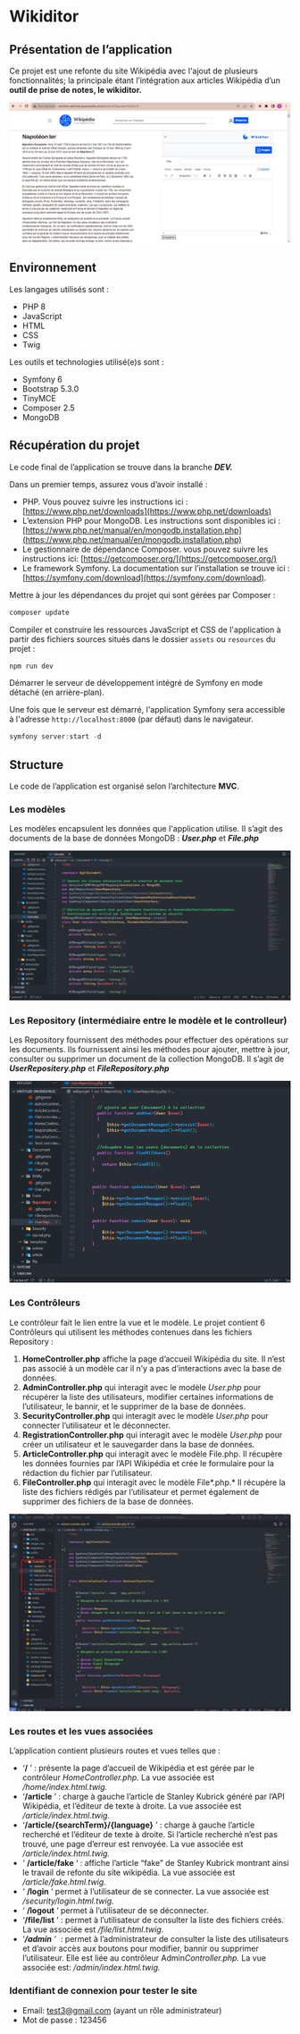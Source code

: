 # Wikiditor

## Présentation de l’application

Ce projet est une refonte du site Wikipédia avec l'ajout de plusieurs fonctionnalités; la principale étant l’intégration aux articles Wikipédia d’un **outil de prise de notes, le wikiditor.**

![présentation du wikiditor](public/assets/img/wikiditor.jpg)

## Environnement

Les langages utilisés sont :

- PHP 8
- JavaScript
- HTML
- CSS
- Twig

Les outils et technologies utilisé(e)s sont : 

- Symfony 6
- Bootstrap 5.3.0
- TinyMCE
- Composer 2.5
- MongoDB

## Récupération du projet

Le code final de l’application se trouve dans la branche ***DEV.***

Dans un premier temps, assurez vous d’avoir installé :

- PHP. Vous pouvez suivre les instructions ici : [https://www.php.net/downloads](https://www.php.net/downloads)
- L’extension PHP pour MongoDB. Les instructions sont disponibles ici : [https://www.php.net/manual/en/mongodb.installation.php](https://www.php.net/manual/en/mongodb.installation.php)
- Le gestionnaire de dépendance Composer.  vous pouvez suivre les instructions ici: [https://getcomposer.org/](https://getcomposer.org/)
- Le framework Symfony. La documentation sur l’installation se trouve ici : [https://symfony.com/download](https://symfony.com/download).

Mettre à jour les dépendances du projet qui sont gérées par Composer :

```jsx
composer update
```

Compiler et construire les ressources JavaScript et CSS de l'application à partir des fichiers sources situés dans le dossier `assets` ou `resources` du projet :

```jsx
npm run dev
```

Démarrer le serveur de développement intégré de Symfony en mode détaché (en arrière-plan).

Une fois que le serveur est démarré, l'application Symfony sera accessible à l'adresse `http://localhost:8000` (par défaut) dans le navigateur.

```jsx
symfony server:start -d
```

## Structure

Le code de l’application est organisé selon l’architecture **MVC**.

### Les modèles

Les modèles encapsulent les données que l'application utilise. Il s’agit des documents de la base de données MongoDB : ***User.php*** et ***File.php***

![Modèle User.php](public/assets/img/Modele_User.png)

### Les Repository (intermédiaire entre le modèle et le controlleur)

Les Repository fournissent des méthodes pour effectuer des opérations sur les documents. Ils fournissent ainsi les méthodes pour ajouter, mettre à jour, consulter ou supprimer un document de la collection MongoDB. Il s’agit de ***UserRepositery.php*** et ***FileRepository.php***

![Repository UserRepository.php](public/assets/img/Repo_UserRepository.png)

### Les Contrôleurs

Le contrôleur fait le lien entre la vue et le modèle. Le projet contient 6 Contrôleurs qui utilisent les méthodes contenues dans les fichiers Repository : 

1. **HomeController.php** affiche la page d’accueil Wikipédia du site. Il n’est pas associé à un modèle car il n’y a pas d’interactions avec la base de données.
2. **AdminController.php** qui interagit avec le modèle *User.php* pour récupérer la liste des utilisateurs, modifier certaines informations de l’utilisateur, le bannir, et le supprimer de la base de données.
3. **SecurityController.php** qui interagit avec le modèle *User.php* pour connecter l’utilisateur et le déconnecter.
4. **RegistrationController.php** qui interagit avec le modèle *User.php* pour créer un utilisateur et le sauvegarder dans la base de données.
5. **ArticleController.php** qui interagit avec le modèle File.php. Il récupère les données fournies par l’API Wikipédia et crée le formulaire pour la rédaction du fichier par l’utilisateur.
6. **FileController.php** qui interagit avec le modèle File*.php.* Il récupère la liste des fichiers rédigés par l’utilisateur et permet également de supprimer des fichiers de la base de données.

![Controlleur articleController.php](public/assets/img/ArticleController.jpg)

### Les routes et les vues associées

L’application contient plusieurs routes et vues telles que :

- ‘**/** ’ : présente la page d’accueil de Wikipédia et est gérée par le contrôleur *HomeController.php.* La vue associée est */home/index.html.twig.*
- ‘**/article** ’ :  charge à gauche l’article de Stanley Kubrick généré par l’API Wikipédia, et l’éditeur de texte à droite.  La vue associée est */article/index.html.twig.*
- ‘**/article/{searchTerm}/{language}** ’ : charge à gauche l’article recherché et l’éditeur de texte à droite. Si l’article recherché n’est pas trouvé, une page d’erreur est renvoyée. La vue associée est */article/index.html.twig.*
- ‘ **/article/fake** ‘ : affiche l’article “fake” de Stanley Kubrick montrant ainsi le travail de refonte du site wikipédia. La vue associée est */article/fake.html.twig.*
- ‘ **/login** ‘ permet à l’utilisateur de se connecter. La vue associée est */security/login.html.twig.*
- ‘ **/logout** ‘ permet à l’utilisateur de se déconnecter.
- ‘**/file/list** ’ : permet à l’utilisateur de consulter la liste des fichiers créés. La vue associée est  */file/list.html.twig*.
- ‘***/admin** ’*  : permet à l’administrateur de consulter la liste des utilisateurs et d’avoir accès aux boutons pour modifier, bannir ou supprimer l’utilisateur. Elle est liée au contrôleur Admin*Controller.php.* La vue associée est: */admin/index.html.twig.*


### Identifiant de connexion pour tester le site

- Email: [test3@gmail.com](mailto:test3@gmail.com) (ayant un rôle administrateur)
- Mot de passe : 123456
